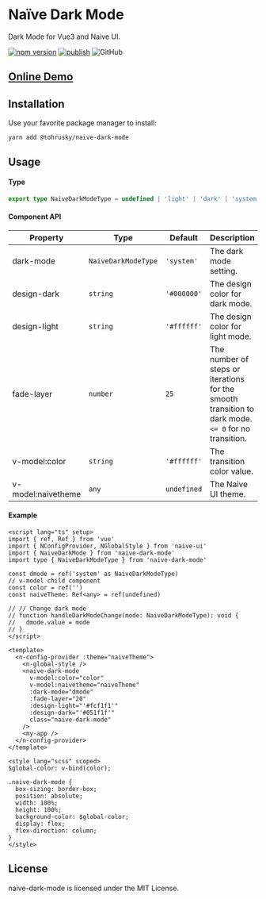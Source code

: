 # Naïve Dark Mode
Dark Mode for Vue3 and Naive UI.

[![npm version](https://badge.fury.io/js/naive-dark-mode.svg)](https://badge.fury.io/js/naive-dark-mode)
[![publish](https://github.com/Tohrusky/naive-dark-mode/actions/workflows/publish.yml/badge.svg)](https://github.com/Tohrusky/naive-dark-mode/actions/workflows/publish.yml)
![GitHub](https://img.shields.io/github/license/Tohrusky/naive-dark-mode)


## [Online Demo](https://naive-dark-mode.tohru.top/)


## Installation
Use your favorite package manager to install:

```shell
yarn add @tohrusky/naive-dark-mode
```


## Usage
#### Type
```typescript
export type NaiveDarkModeType = undefined | 'light' | 'dark' | 'system'
```

#### Component API
| Property            | Type                     | Default        | Description                                                                                         |
| ------------------- | ------------------------ | -------------- |-----------------------------------------------------------------------------------------------------|
| dark-mode           | `NaiveDarkModeType`      | `'system'`     | The dark mode setting.                                                                              |
| design-dark         | `string`                 | `'#000000'`    | The design color for dark mode.                                                                     |
| design-light        | `string`                 | `'#ffffff'`    | The design color for light mode.                                                                    |
| fade-layer          | `number`                 | `25`           | The number of steps or iterations for the smooth transition to dark mode. `<= 0` for no transition. |
| v-model:color       | `string`                 | `'#ffffff'`    | The transition color value.                                                                         |
| v-model:naivetheme  | `any`                    | `undefined`    | The Naive UI theme.                                                                                 |

#### Example
```vue
<script lang="ts" setup>
import { ref, Ref } from 'vue'
import { NConfigProvider, NGlobalStyle } from 'naive-ui'
import { NaiveDarkMode } from 'naive-dark-mode'
import type { NaiveDarkModeType } from 'naive-dark-mode'

const dmode = ref('system' as NaiveDarkModeType)
// v-model child component
const color = ref('')
const naiveTheme: Ref<any> = ref(undefined)

// // Change dark mode
// function handleDarkModeChange(mode: NaiveDarkModeType): void {
//   dmode.value = mode
// }
</script>

<template>
  <n-config-provider :theme="naiveTheme">
    <n-global-style />
    <naive-dark-mode
      v-model:color="color"
      v-model:naivetheme="naiveTheme"
      :dark-mode="dmode"
      :fade-layer="20"
      :design-light="'#fcf1f1'"
      :design-dark="'#051f1f'"
      class="naive-dark-mode"
    />
    <my-app />
  </n-config-provider>
</template>

<style lang="scss" scoped>
$global-color: v-bind(color);

.naive-dark-mode {
  box-sizing: border-box;
  position: absolute;
  width: 100%;
  height: 100%;
  background-color: $global-color;
  display: flex;
  flex-direction: column;
}
</style>

```


## License
naive-dark-mode is licensed under the MIT License.
